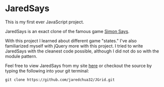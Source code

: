 # JaredSays

This is my first ever JavaScript project. 

JaredSays is an exact clone of the famous game [Simon Says](http://en.wikipedia.org/wiki/Simon_Says).

With this project I learned about different game "states." I've also familiarized myself with jQuery more with this project. I tried to write JaredSays with the cleanest code possible, although I did not do so with the module pattern.

Feel free to view JaredSays from my site [here](http://jaredchua.com/jaredsays/jaredsays.html) or checkout the source by typing the following into your git terminal:

`git clone https://github.com/jaredchua32/JGrid.git`